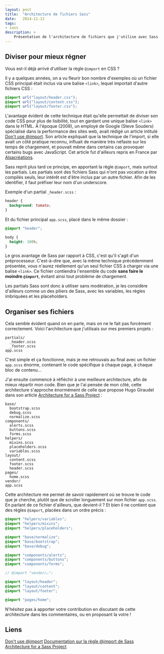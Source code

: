 ```yaml
---
layout: post
title:  "Architecture de fichiers Sass"
date:   2014-11-12
tags:
- sass
description: >
    Présentation de l'architecture de fichiers que j'utilise avec Sass.
---
```


## Diviser pour mieux régner

Vous est-il déjà arrivé d'utiliser la règle `@import` en CSS ?

Il y a quelques années, on a vu fleurir bon nombre d'exemples où un fichier CSS principal était inclus via une balise `<link>`, lequel importait d'autre fichiers CSS :

```scss
@import url("layout/header.css");
@import url("layout/content.css");
@import url("layout/footer.css");
```

L'avantage évident de cette technique était qu'elle permettait de diviser son code CSS pour plus de lisibilité, tout en gardant une unique balise `<link>` dans le HTML. À l'époque (2009), un employé de Google (Steve Souders) spécialisé dans la performance des sites web, avait rédigé un article intitulé [Don't use @import](http://www.stevesouders.com/blog/2009/04/09/dont-use-import/). Son article expliquait que la technique de l'import, si elle avait un côté pratique reconnu, influait de manière très néfaste sur les temps de chargement, et pouvait même dans certains cas provoquer certains bugs avec JavaScript. Cet article fut d'ailleurs repris en France par [Alsacréations](https://www.alsacreations.com/actu/lire/695-utilisation-style-css-import-link.html).

Sass reprit plus tard ce principe, en apportant la règle `@import`, mais surtout les partials. Les partials sont des fichiers Sass qui n'ont pas vocation a être compilés seuls, leur intérêt est d'être inclus par un autre fichier. Afin de les identifier, il faut préfixer leur nom d'un underscore.

Exemple d'un partial `_header.scss` :

```scss
header {
  background: tomato;
}
```

Et du fichier principal `app.scss`, placé dans le même dossier :

```scss
@import "header";

body {
  height: 100%;
}
```

Le gros avantage de Sass par rapport à CSS, c'est qu'il s'agit d'un préprocesseur. C'est-à-dire que, avec la même technique précédemment présentée, vous n'aurez réellement qu'un seul fichier CSS à charger via une balise `<link>`. Ce fichier contiendra l'ensemble du code **sans faire le moindre `@import`**, évitant ainsi tout problème de chargement.

Les partials Sass sont donc à utiliser sans modération, je les considère d'ailleurs comme un des piliers de Sass, avec les variables, les règles imbriquées et les placeholders.

## Organiser ses fichiers

Cela semble évident quand on en parle, mais on ne le fait pas forcément correctement. Voici l'architecture que j'utilisais sur mes premiers projets :

```
partials/
  _header.scss
  _footer.scss
app.scss
```

C'est simple et ça fonctionne, mais je me retrouvais au final avec un fichier `app.scss` énorme, contenant le code spécifique à chaque page, à chaque bloc de contenu…

J'ai ensuite commencé à réfléchir à une meilleure architecture, afin de mieux répartir mon code. Bien que je l'ai pensée de mon côté, cette architecture s'approche énormément de celle que propose Hugo Giraudel dans son article [Architecture for a Sass Project](https://www.sitepoint.com/architecture-sass-project/) :

```
base/
  bootstrap.scss
  debug.scss
  normalize.scss
components/
  alerts.scss
  buttons.scss
  forms.scss
helpers/
  mixins.scss
  placeholders.scss
  variables.scss
layout/
  content.scss
  footer.scss
  header.scss
pages/
  home.scss
vendor/
app.scss
```

Cette architecture me permet de savoir rapidement où se trouve le code que je cherche, plutôt que de scroller longuement sur mon fichier `app.scss`. En parlant de ce fichier d'ailleurs, que devient-il ? Et bien il ne contient que des règles `@import`, placées dans un ordre précis :

```scss
@import "helpers/variables";
@import "helpers/mixins";
@import "helpers/placeholders";

@import "base/normalize";
@import "base/bootstrap";
@import "base/debug";

@import "components/alerts";
@import "components/buttons";
@import "components/forms";

// @import "vendor/…";

@import "layout/header";
@import "layout/content";
@import "layout/footer";

@import "pages/home";
```

N'hésitez pas à apporter votre contribution en discutant de cette architecture dans les commentaires, ou en proposant la votre !

## Liens

[Don't use @import](http://www.stevesouders.com/blog/2009/04/09/dont-use-import/)
[Documentation sur la règle @import de Sass](https://sass-lang.com/documentation/file.SASS_REFERENCE.html#import)
[Architecture for a Sass Project](https://www.sitepoint.com/architecture-sass-project/)
